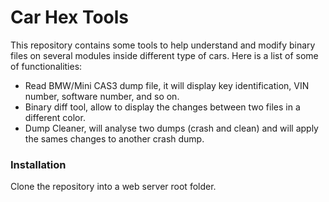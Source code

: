 # Car Hex Tools

This repository contains some tools to help understand and modify binary files on several modules inside different type of cars. Here is a list of some of functionalities:

  - Read BMW/Mini CAS3 dump file, it will display key identification, VIN number, software number, and so on.
  - Binary diff tool, allow to display the changes between two files in a different color.
  - Dump Cleaner, will analyse two dumps (crash and clean) and will apply the sames changes to another crash dump.

### Installation

Clone the repository into a web server root folder.
